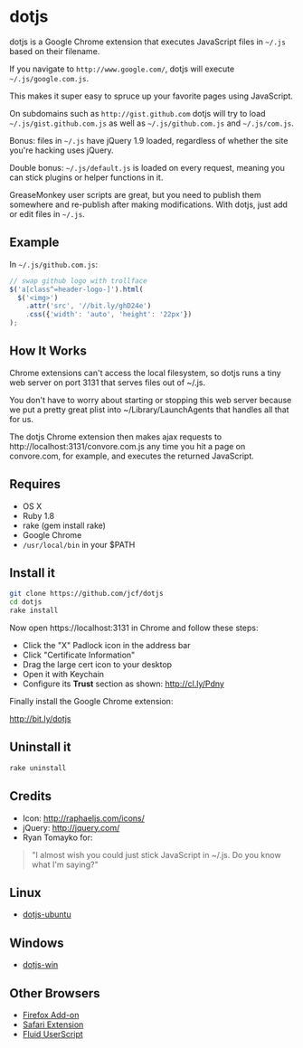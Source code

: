 # dotjs

dotjs is a Google Chrome extension that executes JavaScript files in `~/.js`
based on their filename.

If you navigate to `http://www.google.com/`, dotjs will execute
`~/.js/google.com.js`.

This makes it super easy to spruce up your favorite pages using JavaScript.

On subdomains such as `http://gist.github.com` dotjs will try to load
`~/.js/gist.github.com.js` as well as `~/.js/github.com.js` and `~/.js/com.js`.

Bonus: files in `~/.js` have jQuery 1.9 loaded, regardless of whether the site
you're hacking uses jQuery.

Double bonus: `~/.js/default.js` is loaded on every request, meaning you can
stick plugins or helper functions in it.

GreaseMonkey user scripts are great, but you need to publish them somewhere and
re-publish after making modifications. With dotjs, just add or edit files in
`~/.js`.

## Example

In `~/.js/github.com.js`:

``` javascript
// swap github logo with trollface
$('a[class^=header-logo-]').html(
  $('<img>')
    .attr('src', '//bit.ly/ghD24e')
    .css({'width': 'auto', 'height': '22px'})
);
```

## How It Works

Chrome extensions can't access the local filesystem, so dotjs runs a tiny web
server on port 3131 that serves files out of ~/.js.

You don't have to worry about starting or stopping this web server because we
put a pretty great plist into ~/Library/LaunchAgents that handles all that for
us.

The dotjs Chrome extension then makes ajax requests to
http://localhost:3131/convore.com.js any time you hit a page on convore.com, for
example, and executes the returned JavaScript.

## Requires

- OS X
- Ruby 1.8
- rake (gem install rake)
- Google Chrome
- `/usr/local/bin` in your $PATH

## Install it

``` sh
git clone https://github.com/jcf/dotjs
cd dotjs
rake install
```

Now open https://localhost:3131 in Chrome and follow these steps:

- Click the "X" Padlock icon in the address bar
- Click "Certificate Information"
- Drag the large cert icon to your desktop
- Open it with Keychain
- Configure its **Trust** section as shown: http://cl.ly/Pdny

Finally install the Google Chrome extension:

http://bit.ly/dotjs

## Uninstall it

``` sh
rake uninstall
```

## Credits

- Icon: <http://raphaeljs.com/icons/>
- jQuery: <http://jquery.com/>
- Ryan Tomayko for:

> "I almost wish you could just stick JavaScript in ~/.js. Do you know what I'm
> saying?"

## Linux

- [dotjs-ubuntu](https://github.com/glenbot/dotjs-ubuntu)

## Windows

- [dotjs-win](https://github.com/p3lim/dotjs-win)

## Other Browsers

- [Firefox Add-on](https://github.com/rlr/dotjs-addon)
- [Safari Extension](https://github.com/wfarr/dotjs.safariextension)
- [Fluid UserScript](https://github.com/sj26/dotjs-fluid)

